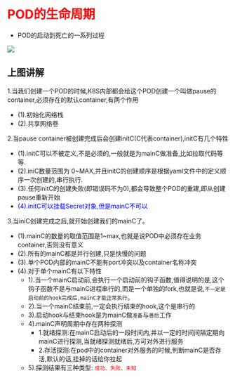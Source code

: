# <font color = 'red'>POD的生命周期</font>

- POD的启动到死亡的一系列过程

![](/(2)-K8S-资源清单/pic/POD生命周期.PNG)



## 上图讲解

1.当我们创建一个POD的时候,K8S内部都会给这个POD创建一个叫做pause的container,必须存在的默认container,有两个作用

- (1).初始化网络栈
- (2).共享网络卷

2.当pause container被创建完成后会创建initC(C代表container),initC有几个特性

- (1).initC可以不被定义,不是必须的,一般就是为mainC做准备,比如拉取代码等等.
- (2).iniC数量范围为 0~MAX,并且initC的创建顺序是根据yaml文件中的定义顺序一次创建的,串行执行.
- (3).任何initC的创建失败(即错误码不为0),都会导致整个POD的重建,即从创建pause重新开始
- <font color = 'blue'>(4).initC可以挂载Secret对象,但是mainC不可以</font>

3.当iniC创建完成之后,就开始创建我们的mainC了。

- (1).mainC的数量的取值范围是1~max,也就是说POD中必须存在业务container,否则没有意义
- (2).所有的mainC都是并行创建,只是快慢的问题
- (3).单个POD内部的mainC不能有port冲突以及container名称冲突
- (4).对于单个mainC有以下特性
  - 1).当一个mainC启动前,会执行一个启动前的钩子函数,值得说明的是,这个钩子函数不是与mainC进程串行的,而是一个单独的fork,也就是说,`不一定是启动前的hook完成后,mainC才能正常执行`。
  - 2).当一个mainC结束前,一定会执行结束的hook,这个是串行的
  - 3).启动hook与结束hook是为mainC做`准备`与`善后`工作
  - 4).mainC声明周期中存在两种探测
    - 1.就绪探测:在mainC启动后的一段时间内,并以一定的时间间隔定期向mainC进行探测,当就绪探测就绪后,方可对外进行服务
    - 2.存活探测:在pod中的container对外服务的时候,判断mainC是否存活,默认的话,挂掉的话给你拉起
  - 5).探测结果有三种类型: <font color = 'red'>`成功、失败、未知`</font>



